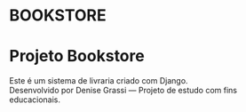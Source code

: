 # BOOKSTORE
# Projeto Bookstore

Este é um sistema de livraria criado com Django.  
Desenvolvido por Denise Grassi — Projeto de estudo com fins educacionais.
